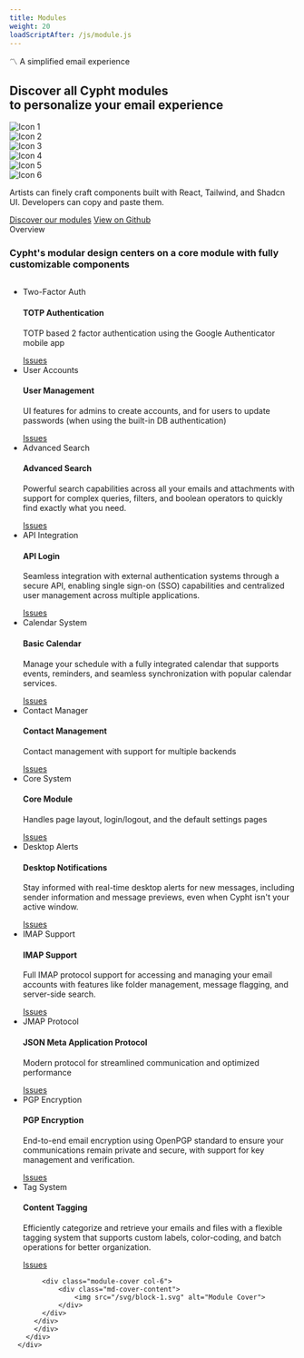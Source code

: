 ```yaml
---
title: Modules
weight: 20
loadScriptAfter: /js/module.js
---
```


<div class="d-flex flex-column justify-content-center gap-5"> 
    <section class="relative module-container w-100">
        <div class="module-hero w-100 d-flex justify-content-center align-items-center text-center">
            <div class="d-flex flex-column justify-content-center align-items-center text-center">
                <div class="mb-2 module-header">
                   <div class="mb-2">
                    <span class="chip"> 〽️ A simplified email experience</span>
                   </div> 
                    <h1 class="module-title">
                    Discover all Cypht modules<br>to personalize your email experience
                    </h1>
                </div>
                <div class="module-cards">
                <div class="module-card"><img src="/img/icon1.png" alt="Icon 1" /></div>
                <div class="module-card"><img src="/img/icon2.png" alt="Icon 2" /></div>
                <div class="module-card"><img src="/img/icon3.png" alt="Icon 3" /></div>
                <div class="module-card"><img src="/img/icon4.png" alt="Icon 4" /></div>
                <div class="module-card"><img src="/img/icon5.png" alt="Icon 5" /></div>
                <div class="module-card"><img src="/img/icon6.png" alt="Icon 6" /></div>
                </div>
                <p class="module-subtitle">
                Artists can finely craft components built with React, Tailwind, and Shadcn UI.
                Developers can copy and paste them.
                </p>
                <div class="module-buttons">
                    <a href="#join" class="btn btn-dark">Discover our modules</a>
                    <a href="https://github.com" target="_blank" class="btn btn-light">View on Github</a>
                </div>
            </div>  
        </div>
    </section>
    <div class="">
        <div class="d-flex flex-column module-overview-content">  
          <div class="d-flex flex-column align-items-center">
            <div class="w-100 px-lg-5">
                <div class="ov-header">
                    <div><span class="chip">Overview</span></div>
                    <h3>
                    Cypht's modular design centers on a core module with fully customizable components
                    </h3>
                </div>
            </div>
            <div class="ov-content column px-lg-5 pt-5">
              <div class="module-list col-lg-6">
                <ul class="module-items">
                    <li class="module-item">
                        <span class="module-chip">Two-Factor Auth</span>
                        <h4>TOTP Authentication</h4>
                        <p>TOTP based 2 factor authentication using the Google Authenticator mobile app</p>
                        <a href="https://github.com/cypht-org/cypht/issues?q=is%3Aissue+is%3Aopen+label%3A2fa" target="_blank" class="btn btn-dark module-issue-link">Issues <i class="bi bi-box-arrow-up-right"></i></a>
                    </li>
                    <li class="module-item">
                        <span class="module-chip">User Accounts</span>
                        <h4>User Management</h4>
                        <p>UI features for admins to create accounts, and for users to update passwords (when using the built-in DB authentication)</p>
                        <a href="https://github.com/cypht-org/cypht/issues?q=is%3Aissue+is%3Aopen+label%3Aaccount" target="_blank" class="btn btn-dark module-issue-link">Issues <i class="bi bi-box-arrow-up-right"></i></a>
                    </li>
                    <li class="module-item">
                        <span class="module-chip">Advanced Search</span>
                        <h4>Advanced Search</h4>
                        <p>Powerful search capabilities across all your emails and attachments with support for complex queries, filters, and boolean operators to quickly find exactly what you need.</p>
                        <a href="https://github.com/cypht-org/cypht/issues?q=is%3Aissue+is%3Aopen+label%3Aadvanced_search" target="_blank" class="btn btn-dark module-issue-link">Issues <i class="bi bi-box-arrow-up-right"></i></a>
                    </li>
                    <li class="module-item">
                        <span class="module-chip">API Integration</span>
                        <h4>API Login</h4>
                        <p>Seamless integration with external authentication systems through a secure API, enabling single sign-on (SSO) capabilities and centralized user management across multiple applications.</p>
                        <a href="https://github.com/cypht-org/cypht/issues?q=is%3Aissue+is%3Aopen+label%3Aapi_login" target="_blank" class="btn btn-dark module-issue-link">Issues <i class="bi bi-box-arrow-up-right"></i></a>
                    </li>
                    <li class="module-item">
                        <span class="module-chip">Calendar System</span>
                        <h4>Basic Calendar</h4>
                        <p>Manage your schedule with a fully integrated calendar that supports events, reminders, and seamless synchronization with popular calendar services.</p>
                        <a href="https://github.com/cypht-org/cypht/issues?q=is%3Aissue+is%3Aopen+label%3Acalendar" target="_blank" class="btn btn-dark module-issue-link">Issues <i class="bi bi-box-arrow-up-right"></i></a>
                    </li>
                    <li class="module-item">
                        <span class="module-chip">Contact Manager</span>
                        <h4>Contact Management</h4>
                        <p>Contact management with support for multiple backends</p>
                        <a href="https://github.com/cypht-org/cypht/issues?q=is%3Aissue+is%3Aopen+label%3Acontacts" target="_blank" class="btn btn-dark module-issue-link">Issues <i class="bi bi-box-arrow-up-right"></i></a>
                    </li>
                    <li class="module-item">
                        <span class="module-chip">Core System</span>
                        <h4>Core Module</h4>
                        <p>Handles page layout, login/logout, and the default settings pages</p>
                        <a href="https://github.com/cypht-org/cypht/issues?q=is%3Aissue+is%3Aopen+label%3Acore" target="_blank" class="btn btn-dark module-issue-link">Issues <i class="bi bi-box-arrow-up-right"></i></a>
                    </li>
                    <li class="module-item">
                        <span class="module-chip">Desktop Alerts</span>
                        <h4>Desktop Notifications</h4>
                        <p>Stay informed with real-time desktop alerts for new messages, including sender information and message previews, even when Cypht isn't your active window.</p>
                        <a href="https://github.com/cypht-org/cypht/issues?q=is%3Aissue+is%3Aopen+label%3Adesktop_notifications" target="_blank" class="btn btn-dark module-issue-link">Issues <i class="bi bi-box-arrow-up-right"></i></a>
                    </li>
                    <li class="module-item">
                        <span class="module-chip">IMAP Support</span>
                        <h4>IMAP Support</h4>
                        <p>Full IMAP protocol support for accessing and managing your email accounts with features like folder management, message flagging, and server-side search.</p>
                        <a href="https://github.com/cypht-org/cypht/issues?q=is%3Aissue+is%3Aopen+label%3Aimap" target="_blank" class="btn btn-dark module-issue-link">Issues <i class="bi bi-box-arrow-up-right"></i></a>
                    </li>
                    <li class="module-item">
                        <span class="module-chip">JMAP Protocol</span>
                        <h4>JSON Meta Application Protocol</h4>
                        <p>Modern protocol for streamlined communication and optimized performance</p>
                        <a href="https://github.com/cypht-org/cypht/issues?q=is%3Aissue+is%3Aopen+label%3Ajmap" target="_blank" class="btn btn-dark module-issue-link">Issues <i class="bi bi-box-arrow-up-right"></i></a>
                    </li>
                    <li class="module-item">
                        <span class="module-chip">PGP Encryption</span>
                        <h4>PGP Encryption</h4>
                        <p>End-to-end email encryption using OpenPGP standard to ensure your communications remain private and secure, with support for key management and verification.</p>
                        <a href="https://github.com/cypht-org/cypht/issues?q=is%3Aissue+is%3Aopen+label%3APGP" target="_blank" class="btn btn-dark module-issue-link">Issues <i class="bi bi-box-arrow-up-right"></i></a>
                    </li>
                    <li class="module-item">
                        <span class="module-chip">Tag System</span>
                        <h4>Content Tagging</h4>
                        <p>Efficiently categorize and retrieve your emails and files with a flexible tagging system that supports custom labels, color-coding, and batch operations for better organization.</p>
                        <a href="https://github.com/cypht-org/cypht/issues?q=is%3Aissue+is%3Aopen+label%3Atags" target="_blank" class="btn btn-dark module-issue-link">Issues <i class="bi bi-box-arrow-up-right"></i></a>
                    </li>
                </ul>
            </div>

            <div class="module-cover col-6">
                <div class="md-cover-content">
                    <img src="/svg/block-1.svg" alt="Module Cover">
                </div>
            </div>
          </div>
          </div>
        </div>
      </div>

</div>
